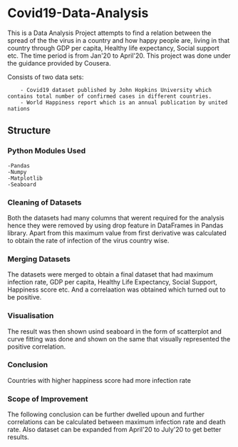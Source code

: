 # Covid19-Data-Analysis
This is a Data Analysis Project attempts to find a relation between the spread of the the virus in a country and how happy people are, living in that country through GDP per capita, Healthy life expectancy, Social support etc.
The time period is from Jan'20 to April'20. This project was done under the guidance provided by Cousera. 

Consists of two data sets:
    
		- Covid19 dataset published by John Hopkins University which contains total number of confirmed cases in different countries.
		- World Happiness report which is an annual publication by united nations
		
## Structure
### Python Modules Used

	-Pandas
	-Numpy
	-Matplotlib
	-Seaboard

### Cleaning of Datasets
Both the datasets had many columns that werent required for the analysis hence they were removed by using drop feature in DataFrames in Pandas library. Apart from this maximum value from first derivative was calculated to obtain the rate of infection of the virus country wise.

### Merging Datasets
The datasets were merged to obtain a final dataset that had maximum infection rate, GDP per capita, Healthy Life Expectancy, Social Support, Happiness score etc. And a correlaation was obtained which turned out to be positive.

### Visualisation 
The result was then shown usind seaboard in the form of scatterplot and curve fitting was done and shown on the same that visually represented the positive correlation.

### Conclusion 
Countries with higher happiness score had more infection rate

### Scope of Improvement 
The following conclusion can be further dwelled upoun and further correlations can be calculated between maximum infection rate and death rate. Also dataset can be expanded from April'20 to July'20 to get better results.
